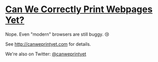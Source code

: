 [Can We Correctly Print Webpages Yet?](http://canweprintyet.com)
=======================

Nope. Even "modern" browsers are still buggy. :cry:

See http://canweprintyet.com for details.

We're also on Twitter: [@canweprintyet](https://twitter.com/canweprintyet)
